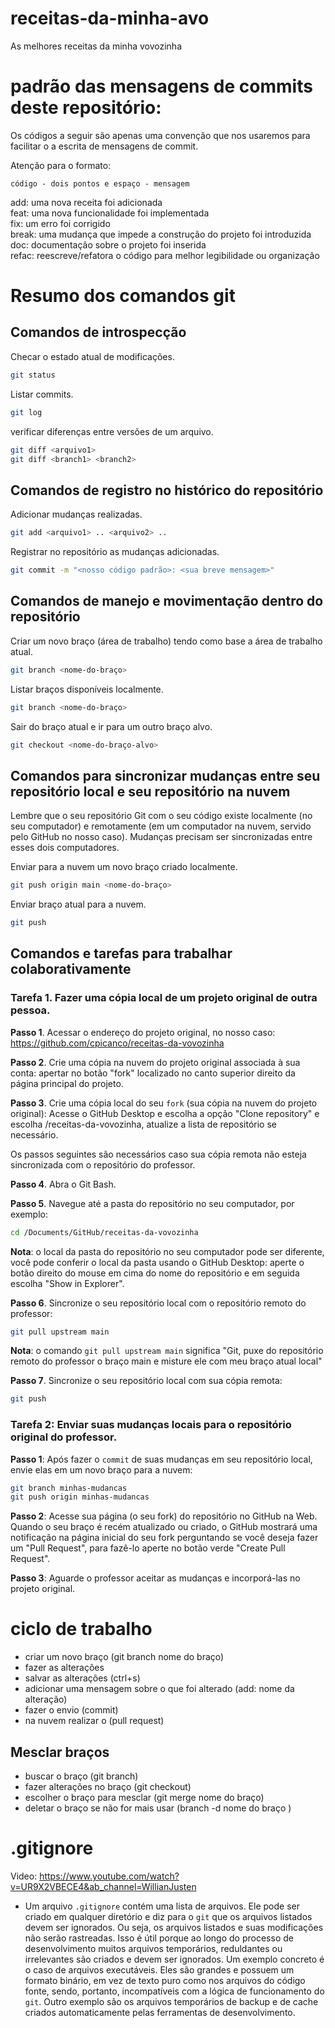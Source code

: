 # receitas-da-minha-avo
As melhores receitas da minha vovozinha

# padrão das mensagens de commits deste repositório:

Os códigos a seguir são apenas uma convenção que nos usaremos para facilitar o a escrita de mensagens de commit.

Atenção para o formato:

    código - dois pontos e espaço - mensagem

add: uma nova receita foi adicionada   
feat: uma nova funcionalidade foi implementada  
fix: um erro foi corrigido  
break: uma mudança que impede a construção do projeto foi introduzida  
doc: documentação sobre o projeto foi inserida  
refac: reescreve/refatora o código para melhor legibilidade ou organização  

# Resumo dos comandos git

## Comandos de introspecção

Checar o estado atual de modificações.
```bash
git status
```

Listar commits.
```bash
git log
```

verificar diferenças entre versões de um arquivo.
```bash
git diff <arquivo1>
git diff <branch1> <branch2>
```

## Comandos de registro no histórico do repositório

Adicionar mudanças realizadas.
```bash
git add <arquivo1> .. <arquivo2> ..
```

Registrar no repositório as mudanças adicionadas.
```bash
git commit -m "<nosso código padrão>: <sua breve mensagem>"
```

## Comandos de manejo e movimentação dentro do repositório

Criar um novo braço (área de trabalho) tendo como base a área de trabalho atual.
```bash
git branch <nome-do-braço>
```

Listar braços disponíveis localmente.
```bash
git branch <nome-do-braço>
```

Sair do braço atual e ir para um outro braço alvo.
```bash
git checkout <nome-do-braço-alvo>
```

## Comandos para sincronizar mudanças entre seu repositório local e seu repositório na nuvem

Lembre que o seu repositório Git com o seu código existe localmente (no seu computador) e remotamente (em um computador na nuvem, servido pelo GitHub no nosso caso). Mudanças precisam ser sincronizadas entre esses dois computadores.

Enviar para a nuvem um novo braço criado localmente.
```bash
git push origin main <nome-do-braço>
```

Enviar braço atual para a nuvem.
```bash
git push
```

## Comandos e tarefas para trabalhar colaborativamente

### Tarefa 1. Fazer uma cópia local de um projeto original de outra pessoa.

**Passo 1**. Acessar o endereço do projeto original, no nosso caso:   
https://github.com/cpicanco/receitas-da-vovozinha

**Passo 2**. Crie uma cópia na nuvem do projeto original associada à sua conta: apertar no botão "fork" localizado no canto superior direito da página principal do projeto.

**Passo 3**. Crie uma cópia local do seu `fork` (sua cópia na nuvem do projeto original): Acesse o GitHub Desktop e escolha a opção "Clone repository" e escolha <seu-login-no-github>/receitas-da-vovozinha, atualize a lista de repositório se necessário.

Os passos seguintes são necessários caso sua cópia remota não esteja sincronizada com o repositório do professor.

**Passo 4**. Abra o Git Bash.

**Passo 5**. Navegue até a pasta do repositório no seu computador, por exemplo:

```bash
cd /Documents/GitHub/receitas-da-vovozinha
```

**Nota**: o local da pasta do repositório no seu computador pode ser diferente, você pode conferir o local da pasta usando o GitHub Desktop: aperte o botão direito do mouse em cima do nome do repositório e em seguida escolha "Show in Explorer".

**Passo 6**. Sincronize o seu repositório local com o repositório remoto do professor:
```bash
git pull upstream main
```

**Nota**: o comando `git pull upstream main` significa "Git, puxe do repositório remoto do professor o braço main e misture ele com meu braço atual local"

**Passo 7**. Sincronize o seu repositório local com sua cópia remota:
```bash
git push
```

### Tarefa 2: Enviar suas mudanças locais para o repositório original do professor.

**Passo 1**: Após fazer o `commit` de suas mudanças em seu repositório local, envie elas em um novo braço para a nuvem:

```bash
git branch minhas-mudancas
git push origin minhas-mudancas
```

**Passo 2**: Acesse sua página (o seu fork) do repositório no GitHub na Web. Quando o seu braço é recém atualizado ou criado, o GitHub mostrará uma notificação na página inicial do seu fork perguntando se você deseja fazer um "Pull Request", para fazê-lo aperte no botão verde "Create Pull Request".

**Passo 3**: Aguarde o professor aceitar as mudanças e incorporá-las no projeto original.
  
# ciclo de trabalho
- criar um novo braço (git branch nome do braço)
- fazer as alterações
- salvar as alterações (ctrl+s)
- adicionar uma mensagem sobre o que foi alterado (add: nome da alteração)
- fazer o envio (commit)
- na nuvem realizar o (pull request)

## Mesclar braços 
- buscar o braço (git branch) 
- fazer alterações no braço (git checkout)
- escolher o braço para mesclar (git merge nome do braço)  
- deletar o braço se não for mais usar (branch -d nome do braço )

# .gitignore

Video: https://www.youtube.com/watch?v=UR9X2VBECE4&ab_channel=WillianJusten

- Um arquivo `.gitignore` contém uma lista de arquivos. Ele pode ser criado em qualquer diretório e diz para o `git` que os arquivos listados devem ser ignorados. Ou seja, os arquivos listados e suas modificações não serão rastreadas. Isso é útil porque ao longo do processo de desenvolvimento muitos arquivos temporários, reduldantes ou irrelevantes são criados e devem ser ignorados. Um exemplo concreto é o caso de arquivos executáveis. Eles são grandes e possuem um formato binário, em vez de texto puro como nos arquivos do código fonte, sendo, portanto, incompatíveis com a lógica de funcionamento do `git`. Outro exemplo são os arquivos temporários de backup e de cache criados automaticamente pelas ferramentas de desenvolvimento. 
